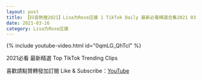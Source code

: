 ```yaml
---
layout: post
title: 【抖音熱搜2021】Lisa为Rose应援 1 TikTok Daily 最新必看精選合集2021 03 16
date: 2021-03-16
category: Lisa为Rose应援
---
```


{% include youtube-video.html id="0qmLG_QhTcI" %}

2021必看 最新精選 Top TikTok Trending Clips

喜歡請點贊轉發加訂閱 Like & Subscribe：[YouTube](https://www.youtube.com/channel/UCAoR7VcanIPd04uEq_GIylA/videos)


